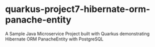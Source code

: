 # quarkus-project7-hibernate-orm-panache-entity
 A Sample Java Microservice Project built with Quarkus demonstrating  Hibernate ORM PanacheEntity with PostgreSQL
